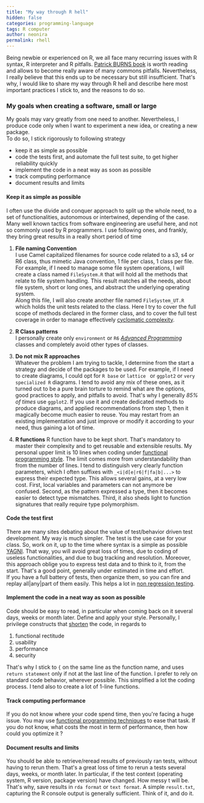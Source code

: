 ```yaml
---
title: "My way through R hell"
hidden: false
categories: programming-language
tags: R computer 
author: neonira
permalink: rhell
---
```

Being newbie or experienced on R, we all face many recurring issues with R syntax, R interpreter and R pitfalls. [Patrick BURNS book](https://www.burns-stat.com/pages/Tutor/R_inferno.pdf) is worth reading and allows to become really aware of many commons pitfalls. Nevertheless, I really believe that this ends up to be necessary but still insufficient. That's why, I would like to share my way through R hell and describe here most important practices I stick to, and the reasons to do so. 

### My goals when creating a software, small or large
My goals may vary greatly from one need to another. Nevertheless, I produce code only when I want to experiment a new idea, or creating a new package.  
To do so, I stick rigorously to following strategy
* keep it as simple as possible
* code the tests first, and automate the full test suite, to get higher reliability quickly
* implement the code in a neat way as soon as possible 
* track computing performance
* document results and limits 


#### Keep it as simple as possible
I often use the divide and conquer approach to split up the whole need, to a set of functionalities, autonomous or intertwined, depending of the case. Many well known tactics from software engineering are useful here, and not so commonly used by R programmers. I use following ones, and frankly, they bring great results in a really short period of time

1. **File naming Convention**  
I use Camel capitalized filenames for source code related to a s3, s4 or R6 class, thus mimetic Java convention, 1 file per class, 1 class per file. For example, if I need to manage some file system operations, I will create a class named ```FileSystem.R``` that will hold all the methods that relate to file system handling. This result matches all the needs, about file system, short or long ones, and abstract the underlying operating system.  
Along this file, I will also create another file named ```FileSystem_UT.R``` which holds the unit tests related to the class. Here I try to cover the full scope of methods declared in the former class, and to cover the full test coverage in order to manage effectively [cyclomatic complexity](https://en.wikipedia.org/wiki/Cyclomatic_complexity). 

1. **R Class patterns**  
I personally create only ```environment``` or ```R6``` [<cite class='comment'><cite class='ref'>Advanced Programming</cite></cite>](http://adv-r.had.co.nz/OO-essentials.html) classes and completely avoid other types of classes. 

1. **Do not mix R approaches**  
Whatever the problem I am trying to tackle, I determine from the start a strategy and decide of the packages to be used.
For example, if I need to create diagrams, I could opt for ```R base``` or ```lattice ``` or ```ggplot2``` or ```very specialized R``` diagrams. I tend to avoid any mix of these ones, as it turned out to be a pure brain torture to remind what are the options, good practices to apply, and pitfalls to avoid. That's why I generally <cite class='comment'><cite class='kw'>85% of times</cite></cite> use ```ggplot2```. If you use it and create dedicated methods to produce diagrams, and applied recommendations from step 1, then it magically become much easier to reuse. You may restart from an existing implementation and just improve or modify it according to your need, thus gaining a lot of time.  

1. **R functions**
R function have to be kept short. That's mandatory to master their complexity and to get reusable and extensible results. 
My personal upper limit is 10 lines when coding under [functional programming style](http://adv-r.had.co.nz/Functional-programming.html). The limit comes
more from understandability than from the number of lines. I tend to distinguish very clearly function parameters, which I often suffixes with ```_<i|d[e|r6|f|fa|b|...>``` to express their expected type. This allows several gains, at a very low cost. First, local variables and parameters can not anymore be confused. Second, as the pattern expressed a type, then it becomes easier to detect type mismatches. Third, it also sheds light to function signatures that really require type polymorphism.


#### Code the test first
There are many sites debating about the value of test/behavior driven test development. My way is much simpler. The test is the use case for your class. So, work on it, up to the time where syntax is a simple as possible [YAGNI](https://en.wikipedia.org/wiki/You_aren%27t_gonna_need_it). That way, you will avoid great loss of times, due to coding of useless functionalities, and due to bug tracking and resolution. Moreover, this approach oblige you to express test data and to think to it, from the start. That's a good point, generally under estimated in time and effort.   
If you have a full battery of tests, then organize them, so you can fire and replay all|any|part of them easily. This helps a lot in [non regression testing](https://en.wikipedia.org/wiki/Non-regression_testing). 


#### Implement the code in a neat way as soon as possible 
Code should be easy to read, in particular when coming back on it several days, weeks or month later. Define and apply your style. 
Personally, I privilege constructs that <u>shorten</u> the code, in regards to
1. functional rectitude
2. usability
3. performance
4. security

That's why I stick to ```{``` on the same line as the function name, and uses ```return statement``` only if not at the last line of the function. I prefer to rely on standard code behavior, wherever possible. This simplified a lot the coding process. I tend also to create a lot of 1-line functions. 
 
#### Track computing performance
If you do not know where your code spend time, then you're facing a huge issue. You may use [functional programming techniques](http://adv-r.had.co.nz/Functional-programming.html) to ease that task. If you do not know, what costs the most in term of performance, then how could you optimize it ? 

#### Document results and limits 
You should be able to retrieve/reread results of previously ran tests, without having to rerun them. That's a great loss of time to rerun a tests several days, weeks, or month later. In particular, if the test context (operating system, R version, package version) have changed. How messy t will be. That's why, save results in ```rda format``` or ```text format```. A simple ```result.txt```, capturing the R console output is generally sufficient. Think of it, and do it. 


